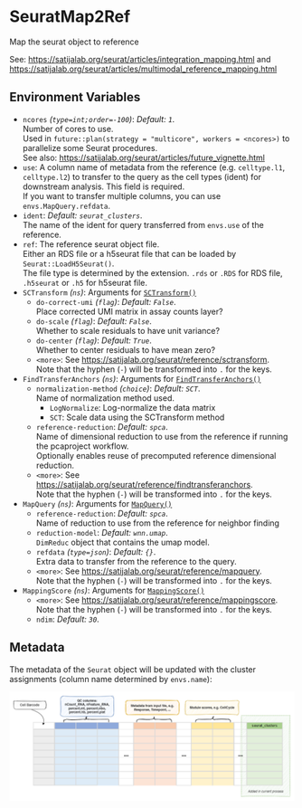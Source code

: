 # SeuratMap2Ref

Map the seurat object to reference

See: <https://satijalab.org/seurat/articles/integration_mapping.html>
and <https://satijalab.org/seurat/articles/multimodal_reference_mapping.html>

## Environment Variables

- `ncores` *(`type=int;order=-100`)*: *Default: `1`*. <br />
    Number of cores to use.<br />
    Used in `future::plan(strategy = "multicore", workers = <ncores>)`
    to parallelize some Seurat procedures.<br />
    See also: <https://satijalab.org/seurat/articles/future_vignette.html>
- `use`:
    A column name of metadata from the reference
    (e.g. `celltype.l1`, `celltype.l2`) to transfer to the query as the
    cell types (ident) for downstream analysis. This field is required.<br />
    If you want to transfer multiple columns, you can use
    `envs.MapQuery.refdata`.<br />
- `ident`: *Default: `seurat_clusters`*. <br />
    The name of the ident for query transferred from `envs.use` of the reference.<br />
- `ref`:
    The reference seurat object file.<br />
    Either an RDS file or a h5seurat file that can be loaded by
    `Seurat::LoadH5Seurat()`.<br />
    The file type is determined by the extension. `.rds` or `.RDS` for
    RDS file, `.h5seurat` or `.h5` for h5seurat file.<br />
- `SCTransform` *(`ns`)*:
    Arguments for [`SCTransform()`](https://satijalab.org/seurat/reference/sctransform)
    - `do-correct-umi` *(`flag`)*: *Default: `False`*. <br />
        Place corrected UMI matrix in assay counts layer?<br />
    - `do-scale` *(`flag`)*: *Default: `False`*. <br />
        Whether to scale residuals to have unit variance?<br />
    - `do-center` *(`flag`)*: *Default: `True`*. <br />
        Whether to center residuals to have mean zero?<br />
    - `<more>`:
        See <https://satijalab.org/seurat/reference/sctransform>.<br />
        Note that the hyphen (`-`) will be transformed into `.` for the keys.<br />
- `FindTransferAnchors` *(`ns`)*:
    Arguments for [`FindTransferAnchors()`](https://satijalab.org/seurat/reference/findtransferanchors)
    - `normalization-method` *(`choice`)*: *Default: `SCT`*. <br />
        Name of normalization method used.<br />
        - `LogNormalize`:
            Log-normalize the data matrix
        - `SCT`:
            Scale data using the SCTransform method
    - `reference-reduction`: *Default: `spca`*. <br />
        Name of dimensional reduction to use from the reference if running the pcaproject workflow.<br />
        Optionally enables reuse of precomputed reference dimensional reduction.<br />
    - `<more>`:
        See <https://satijalab.org/seurat/reference/findtransferanchors>.<br />
        Note that the hyphen (`-`) will be transformed into `.` for the keys.<br />
- `MapQuery` *(`ns`)*:
    Arguments for [`MapQuery()`](https://satijalab.org/seurat/reference/mapquery)
    - `reference-reduction`: *Default: `spca`*. <br />
        Name of reduction to use from the reference for neighbor finding
    - `reduction-model`: *Default: `wnn.umap`*. <br />
        `DimReduc` object that contains the umap model.<br />
    - `refdata` *(`type=json`)*: *Default: `{}`*. <br />
        Extra data to transfer from the reference to the query.<br />
    - `<more>`:
        See <https://satijalab.org/seurat/reference/mapquery>.<br />
        Note that the hyphen (`-`) will be transformed into `.` for the keys.<br />
- `MappingScore` *(`ns`)*:
    Arguments for [`MappingScore()`](https://satijalab.org/seurat/reference/mappingscore)
    - `<more>`:
        See <https://satijalab.org/seurat/reference/mappingscore>.<br />
        Note that the hyphen (`-`) will be transformed into `.` for the keys.<br />
    - `ndim`: *Default: `30`*. <br />

## Metadata

The metadata of the `Seurat` object will be updated with the cluster
assignments (column name determined by `envs.name`):<br />

![SeuratMap2Ref-metadata](../processes/images/SeuratClustering-metadata.png)

